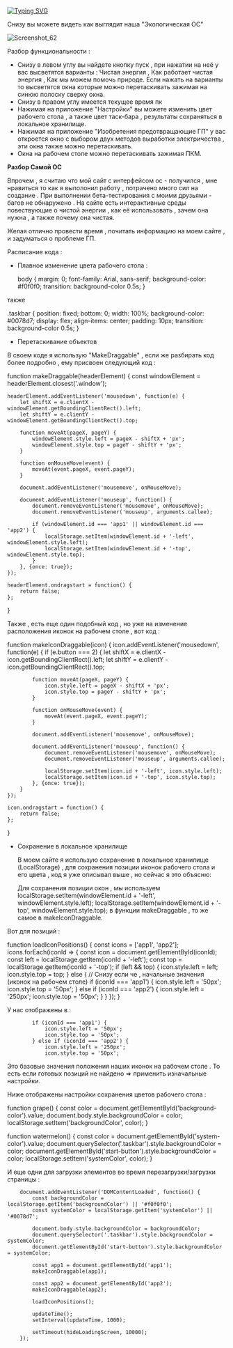 [![Typing SVG](https://readme-typing-svg.herokuapp.com?color=%2336BCF7&lines=Экологическая+ОС)](https://git.io/typing-svg)

Снизу вы можете видеть как выглядит наша "Экологическая ОС"

![Screenshot_62](https://github.com/user-attachments/assets/013694a8-b970-49f1-ad1f-afb3749d5a56)

Разбор функциональности :

- Снизу в левом углу вы найдете кнопку пуск , при нажатии на неё у вас высветятся варианты : Чистая энергия , Как работает чистая энергия , Как мы можем помочь природе. Если нажать на варианты то высветятся окна которые можно перетаскивать зажимая на синюю полоску сверху окна.
- Снизу в правом углу имеется текущее время пк
- Нажимая на приложение "Настройки" вы можете изменить цвет рабочего стола , а также цвет таск-бара , результаты сохраняться в локальное хранилище.
- Нажимая на приложение "Изобретения предотвращающие ГП" у вас откроется окно с выбором двух методов выработки электричества , эти окна также можно перетаскивать.
- Окна на рабочем столе можно перетаскивать зажимая ПКМ.



**Разбор Самой ОС**

Впрочем , я считаю что мой сайт с интерфейсом ос - получился , мне нравиться то как я выполонил работу , потрачено много сил на создание . При выполнении бета-тестирования с моими друзьями - багов не обнаружено . 
На сайте есть интерактивные среды повествующие о чистой энергии , как её использовать , зачем она нужна , а также почему она чистая.

Желая отлично провести время , почитать информацию на моем сайте , и задуматься о проблеме ГП.


Расписание кода :

- Плавное изменение цвета рабочего стола :

  body {
    margin: 0;
    font-family: Arial, sans-serif;
    background-color: #f0f0f0;
    transition: background-color 0.5s;
}

также

.taskbar {
    position: fixed;
    bottom: 0;
    width: 100%;
    background-color: #0078d7;
    display: flex;
    align-items: center;
    padding: 10px;
    transition: background-color 0.5s;
}

- Перетаскивание объектов

В своем коде я использую "MakeDraggable" , если же разбирать код более подробно , ему присвоен следующий код :

function makeDraggable(headerElement) {
    const windowElement = headerElement.closest('.window');

    headerElement.addEventListener('mousedown', function(e) {
        let shiftX = e.clientX - windowElement.getBoundingClientRect().left;
        let shiftY = e.clientY - windowElement.getBoundingClientRect().top;

        function moveAt(pageX, pageY) {
            windowElement.style.left = pageX - shiftX + 'px';
            windowElement.style.top = pageY - shiftY + 'px';
        }

        function onMouseMove(event) {
            moveAt(event.pageX, event.pageY);
        }

        document.addEventListener('mousemove', onMouseMove);

        document.addEventListener('mouseup', function() {
            document.removeEventListener('mousemove', onMouseMove);
            document.removeEventListener('mouseup', arguments.callee);

            if (windowElement.id === 'app1' || windowElement.id === 'app2') {
                localStorage.setItem(windowElement.id + '-left', windowElement.style.left);
                localStorage.setItem(windowElement.id + '-top', windowElement.style.top);
            }
        }, {once: true});
    });

    headerElement.ondragstart = function() {
        return false;
    };
}

Также , есть еще один подобный код , но уже на изменение расположения иконок на рабочем столе , вот код :

function makeIconDraggable(icon) {
    icon.addEventListener('mousedown', function(e) {
        if (e.button === 2) {
            let shiftX = e.clientX - icon.getBoundingClientRect().left;
            let shiftY = e.clientY - icon.getBoundingClientRect().top;

            function moveAt(pageX, pageY) {
                icon.style.left = pageX - shiftX + 'px';
                icon.style.top = pageY - shiftY + 'px';
            }

            function onMouseMove(event) {
                moveAt(event.pageX, event.pageY);
            }

            document.addEventListener('mousemove', onMouseMove);

            document.addEventListener('mouseup', function() {
                document.removeEventListener('mousemove', onMouseMove);
                document.removeEventListener('mouseup', arguments.callee);

                localStorage.setItem(icon.id + '-left', icon.style.left);
                localStorage.setItem(icon.id + '-top', icon.style.top);
            }, {once: true});
        }
    });

    icon.ondragstart = function() {
        return false;
    };
}

- Сохранение в локальное хранилище

  В моем сайте я использую сохранение в локальное хранилище (LocalStorage) , для сохранения позиции иконок рабочего стола и его цвета , код я уже описывал выше , но сейчас я это объясню:

  Для сохранения позиции окон , мы используем                 localStorage.setItem(windowElement.id + '-left', windowElement.style.left);
                localStorage.setItem(windowElement.id + '-top', windowElement.style.top);
в функции makeDraggable , то же самое в makeIconDraggable.

Вот для позиций :

function loadIconPositions() {
    const icons = ['app1', 'app2'];
    icons.forEach(iconId => {
        const icon = document.getElementById(iconId);
        const left = localStorage.getItem(iconId + '-left');
        const top = localStorage.getItem(iconId + '-top');
        if (left && top) {
            icon.style.left = left;
            icon.style.top = top;
        } else {
            // Снизу если че , начальные значения (иконок на рабочем столе)
            if (iconId === 'app1') {
                icon.style.left = '50px';
                icon.style.top = '50px';
            } else if (iconId === 'app2') {
                icon.style.left = '250px';
                icon.style.top = '50px';
            }
        }
    });
}

У нас отображены в :

            if (iconId === 'app1') {
                icon.style.left = '50px';
                icon.style.top = '50px';
            } else if (iconId === 'app2') {
                icon.style.left = '250px';
                icon.style.top = '50px';
Это базовые значения положения наших иконок на рабочем столе . То есть если готовых позиций не найдено => применить изначальные настройки.

Ниже отображены настройки сохранения цветов рабочего стола :

function grape() {
    const color = document.getElementById('background-color').value;
    document.body.style.backgroundColor = color;
    localStorage.setItem('backgroundColor', color);
}

function watermelon() {
    const color = document.getElementById('system-color').value;
    document.querySelector('.taskbar').style.backgroundColor = color;
    document.getElementById('start-button').style.backgroundColor = color;
    localStorage.setItem('systemColor', color);
}

И еще одни для загрузки элементов во время перезагрузки/загрузки страницы :


        document.addEventListener('DOMContentLoaded', function() {
            const backgroundColor = localStorage.getItem('backgroundColor') || '#f0f0f0';
            const systemColor = localStorage.getItem('systemColor') || '#0078d7';

            document.body.style.backgroundColor = backgroundColor;
            document.querySelector('.taskbar').style.backgroundColor = systemColor;
            document.getElementById('start-button').style.backgroundColor = systemColor;

            const app1 = document.getElementById('app1');
            makeIconDraggable(app1);

            const app2 = document.getElementById('app2');
            makeIconDraggable(app2);

            loadIconPositions();

            updateTime();
            setInterval(updateTime, 1000);

            setTimeout(hideLoadingScreen, 10000);
        });
